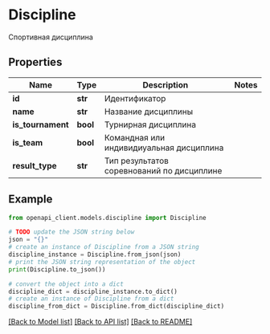 # Discipline

Спортивная дисциплина

## Properties

Name | Type | Description | Notes
------------ | ------------- | ------------- | -------------
**id** | **str** | Идентификатор | 
**name** | **str** | Название дисциплины | 
**is_tournament** | **bool** | Турнирная дисциплина | 
**is_team** | **bool** | Командная или индивидиуальная дисциплина | 
**result_type** | **str** | Тип результатов соревнований по дисциплине | 

## Example

```python
from openapi_client.models.discipline import Discipline

# TODO update the JSON string below
json = "{}"
# create an instance of Discipline from a JSON string
discipline_instance = Discipline.from_json(json)
# print the JSON string representation of the object
print(Discipline.to_json())

# convert the object into a dict
discipline_dict = discipline_instance.to_dict()
# create an instance of Discipline from a dict
discipline_from_dict = Discipline.from_dict(discipline_dict)
```
[[Back to Model list]](../README.md#documentation-for-models) [[Back to API list]](../README.md#documentation-for-api-endpoints) [[Back to README]](../README.md)



